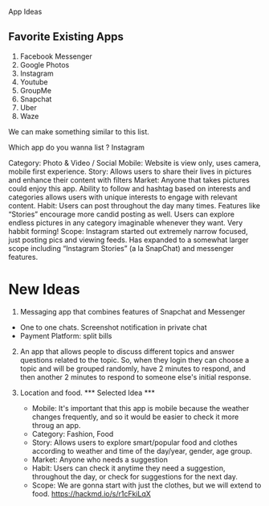 App Ideas

## Favorite Existing Apps 

1. Facebook Messenger
2. Google Photos
3. Instagram
4. Youtube 
5. GroupMe
6. Snapchat 
7. Uber
8. Waze

We can make something similar to this list. 

Which app do you wanna list ? 
Instagram

Category: Photo & Video / Social
Mobile: Website is view only, uses camera, mobile first experience.
Story: Allows users to share their lives in pictures and enhance their content with filters
Market: Anyone that takes pictures could enjoy this app. Ability to follow and hashtag based on interests and categories allows users with unique interests to engage with relevant content.
Habit: Users can post throughout the day many times. Features like “Stories” encourage more candid posting as well. Users can explore endless pictures in any category imaginable whenever they want. Very habbit forming!
Scope: Instagram started out extremely narrow focused, just posting pics and viewing feeds. Has expanded to a somewhat larger scope including “Instagram Stories” (a la SnapChat) and messenger features.


# New Ideas

1. Messaging app that combines features of Snapchat and Messenger
 - One to one chats. Screenshot notification in private chat
 - Payment Platform: split bills 

2. An app that allows people to discuss different topics and answer questions related to the topic. So, when they login they can choose a topic and will be grouped randomly, have 2 minutes to respond, and then another 2 minutes to respond to someone else's initial response. 

3. Location and food. *** Selected Idea ***
    - Mobile: It's important that this app is mobile because the weather changes frequently, and so it would be easier to check it more throug an app. 
    - Category: Fashion, Food
    - Story: Allows users to explore smart/popular food and clothes according to weather and time of the day/year, gender, age group.
    - Market: Anyone who needs a suggestion
    - Habit: Users can check it anytime they need a suggestion, throughout the day, or check for suggestions for the next day. 
    - Scope: We are gonna start with just the clothes, but we will extend to food.
https://hackmd.io/s/r1cFkiLqX

